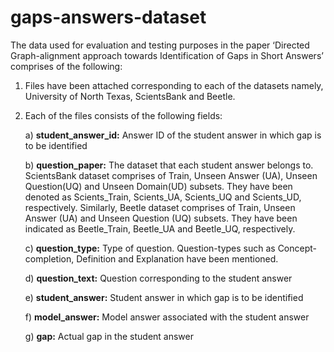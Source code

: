 # gaps-answers-dataset

The data used for evaluation and testing purposes in the paper ‘Directed Graph-alignment approach towards Identification of Gaps in Short Answers’ comprises of the following:

1. Files have been attached corresponding to each of the datasets namely, University of North Texas, ScientsBank and Beetle.
2. Each of the files consists of the following fields:

   a)	**student_answer_id:** Answer ID of the student answer in which gap is to be identified   
    
   b)	**question_paper:** The dataset that each student answer belongs to. ScientsBank dataset comprises of Train, Unseen Answer (UA), Unseen Question(UQ) and Unseen Domain(UD) subsets. They have been denoted as Scients_Train, Scients_UA, Scients_UQ and Scients_UD, respectively. Similarly, Beetle dataset comprises of Train, Unseen Answer (UA) and Unseen Question (UQ) subsets. They have been indicated as Beetle_Train, Beetle_UA and Beetle_UQ, respectively.
    
   c)  **question_type:** Type of question. Question-types such as Concept-completion, Definition and Explanation have been mentioned. 
    
   d)	**question_text:** Question corresponding to the student answer
    
   e)	**student_answer:** Student answer in which gap is to be identified
    
   f)	**model_answer:** Model answer associated with the student answer
    
   g)	**gap:** Actual gap in the student answer    
    

